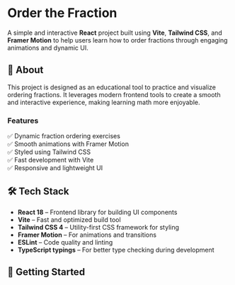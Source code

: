# Order the Fraction

A simple and interactive **React** project built using **Vite**, **Tailwind CSS**, and **Framer Motion** to help users learn how to order fractions through engaging animations and dynamic UI.

## 📖 About

This project is designed as an educational tool to practice and visualize ordering fractions. It leverages modern frontend tools to create a smooth and interactive experience, making learning math more enjoyable.

### Features
✅ Dynamic fraction ordering exercises  
✅ Smooth animations with Framer Motion  
✅ Styled using Tailwind CSS  
✅ Fast development with Vite  
✅ Responsive and lightweight UI  

## 🛠 Tech Stack

- **React 18** – Frontend library for building UI components
- **Vite** – Fast and optimized build tool
- **Tailwind CSS 4** – Utility-first CSS framework for styling
- **Framer Motion** – For animations and transitions
- **ESLint** – Code quality and linting
- **TypeScript typings** – For better type checking during development

## 🚀 Getting Started



